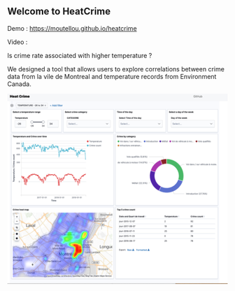 ## Welcome to HeatCrime

Demo : https://moutellou.github.io/heatcrime

Video :

Is crime rate associated with higher temperature ?

We designed a tool that allows users to explore correlations between crime data from la vile de Montreal and temperature records from Environment Canada.

![Screenshot](screenshot.png)
